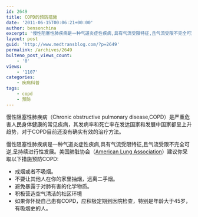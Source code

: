 ```yaml
---
id: 2649
title: COPD的预防措施
date: '2011-06-15T00:06:21+00:00'
author: bensonchina
excerpt: '慢性阻塞性肺疾病是一种气道炎症性疾病,具有气流受限特征,且气流受限不完全可逆,呈持续进行性发展。美国肺脏协会建议采取以下措施预防COPD'
layout: post
guid: 'http://www.medtransblog.com/?p=2649'
permalink: /archives/2649
bulteno_post_views_count:
    - '0'
views:
    - '1107'
categories:
    - 疾病科普
tags:
    - copd
    - 预防
---
```


慢性阻塞性肺疾病（Chronic obstructive pulmonary disease,COPD）是严重危害人民身体健康的常见疾病，其发病率和死亡率在发达国家和发展中国家都呈上升趋势，对于COPD目前还没有确实有效的治疗方法。

慢性阻塞性肺疾病是一种气道炎症性疾病,具有气流受限特征,且气流受限不完全可逆,呈持续进行性发展。美国肺脏协会（[American Lung Association](http://www.lungusa.org)）建议你采取以下措施预防COPD:

- 戒烟或者不吸烟。
- 不要让其他人在你的家里抽烟，远离二手烟。
- 避免暴露于对肺有害的化学物质。
- 积极营造空气清洁的社区环境
- 如果你怀疑自己患有COPD，应积极定期到医院检查，特别是年龄大于45岁，有吸烟史的人。